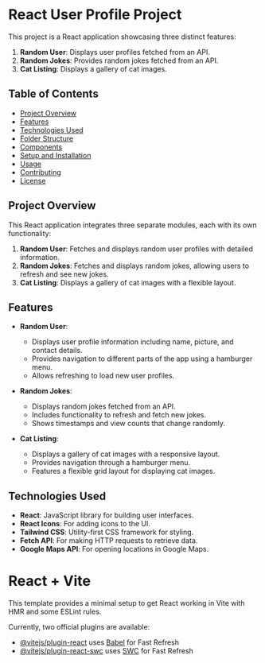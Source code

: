 # React User Profile Project

This project is a React application showcasing three distinct features:
1. **Random User**: Displays user profiles fetched from an API.
2. **Random Jokes**: Provides random jokes fetched from an API.
3. **Cat Listing**: Displays a gallery of cat images.

## Table of Contents

- [Project Overview](#project-overview)
- [Features](#features)
- [Technologies Used](#technologies-used)
- [Folder Structure](#folder-structure)
- [Components](#components)
- [Setup and Installation](#setup-and-installation)
- [Usage](#usage)
- [Contributing](#contributing)
- [License](#license)

## Project Overview

This React application integrates three separate modules, each with its own functionality:

1. **Random User**: Fetches and displays random user profiles with detailed information.
2. **Random Jokes**: Fetches and displays random jokes, allowing users to refresh and see new jokes.
3. **Cat Listing**: Displays a gallery of cat images with a flexible layout.

## Features

- **Random User**:
  - Displays user profile information including name, picture, and contact details.
  - Provides navigation to different parts of the app using a hamburger menu.
  - Allows refreshing to load new user profiles.

- **Random Jokes**:
  - Displays random jokes fetched from an API.
  - Includes functionality to refresh and fetch new jokes.
  - Shows timestamps and view counts that change randomly.

- **Cat Listing**:
  - Displays a gallery of cat images with a responsive layout.
  - Provides navigation through a hamburger menu.
  - Features a flexible grid layout for displaying cat images.

## Technologies Used

- **React**: JavaScript library for building user interfaces.
- **React Icons**: For adding icons to the UI.
- **Tailwind CSS**: Utility-first CSS framework for styling.
- **Fetch API**: For making HTTP requests to retrieve data.
- **Google Maps API**: For opening locations in Google Maps.

# React + Vite

This template provides a minimal setup to get React working in Vite with HMR and some ESLint rules.

Currently, two official plugins are available:

- [@vitejs/plugin-react](https://github.com/vitejs/vite-plugin-react/blob/main/packages/plugin-react/README.md) uses [Babel](https://babeljs.io/) for Fast Refresh
- [@vitejs/plugin-react-swc](https://github.com/vitejs/vite-plugin-react-swc) uses [SWC](https://swc.rs/) for Fast Refresh
